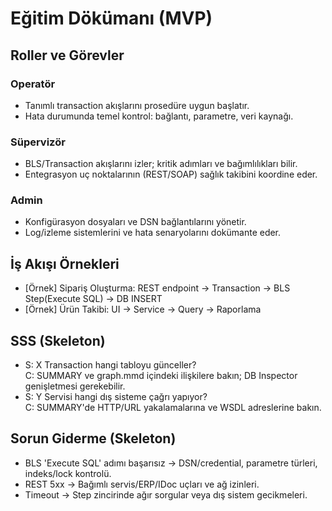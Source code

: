 # Eğitim Dökümanı (MVP)

## Roller ve Görevler
### Operatör
- Tanımlı transaction akışlarını prosedüre uygun başlatır.
- Hata durumunda temel kontrol: bağlantı, parametre, veri kaynağı.

### Süpervizör
- BLS/Transaction akışlarını izler; kritik adımları ve bağımlılıkları bilir.
- Entegrasyon uç noktalarının (REST/SOAP) sağlık takibini koordine eder.

### Admin
- Konfigürasyon dosyaları ve DSN bağlantılarını yönetir.
- Log/izleme sistemlerini ve hata senaryolarını dokümante eder.

## İş Akışı Örnekleri
- [Örnek] Sipariş Oluşturma: REST endpoint → Transaction → BLS Step(Execute SQL) → DB INSERT
- [Örnek] Ürün Takibi: UI → Service → Query → Raporlama

## SSS (Skeleton)
- S: X Transaction hangi tabloyu günceller?  
  C: SUMMARY ve graph.mmd içindeki ilişkilere bakın; DB Inspector genişletmesi gerekebilir.
- S: Y Servisi hangi dış sisteme çağrı yapıyor?  
  C: SUMMARY'de HTTP/URL yakalamalarına ve WSDL adreslerine bakın.

## Sorun Giderme (Skeleton)
- BLS 'Execute SQL' adımı başarısız → DSN/credential, parametre türleri, indeks/lock kontrolü.
- REST 5xx → Bağımlı servis/ERP/IDoc uçları ve ağ izinleri.
- Timeout → Step zincirinde ağır sorgular veya dış sistem gecikmeleri.
